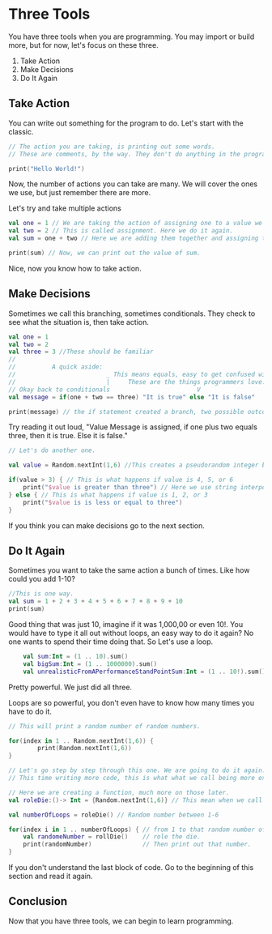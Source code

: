 # Three Tools

You have three tools when you are programming. You may import or build more, but for now,
let's focus on these three.

1. Take Action
2. Make Decisions
3. Do It Again

## Take Action

You can write out something for the program to do. Let's start with the classic.

```Kotlin
// The action you are taking, is printing out some words.
// These are comments, by the way. They don't do anything in the program, but are useful when explaining things.

print("Hello World!")
```

Now, the number of actions you can take are many. We will cover the ones we use, but just remember there are more.

Let's try and take multiple actions

```Kotlin
val one = 1 // We are taking the action of assigning one to a value we named one.
val two = 2 // This is called assignment. Here we do it again.
val sum = one + two // Here we are adding them together and assigning the result to sum

print(sum) // Now, we can print out the value of sum.
```

Nice, now you know how to take action.

## Make Decisions

Sometimes we call this branching, sometimes conditionals. They check to see what the situation is, then take action.

```Kotlin
val one = 1
val two = 2
val three = 3 //These should be familiar
//
//          A quick aside:
//                         _ This means equals, easy to get confused with = which means is assigned.
//                         |     These are the things programmers love.
// Okay back to conditionals                        V
val message = if(one + two == three) "It is true" else "It is false"

print(message) // the if statement created a branch, two possible outcomes.
```

Try reading it out loud, "Value Message is assigned, if one plus two equals three, then it is true.
                         Else it is false."                       

```Kotlin
// Let's do another one.

val value = Random.nextInt(1,6) //This creates a pseudorandom integer between 1 and 6, like a die.

if(value > 3) { // This is what happens if value is 4, 5, or 6
    print("$value is greater than three") // Here we use string interpolation to print out the $value
} else { // This is what happens if value is 1, 2, or 3
    print("$value is is less or equal to three")
}
```

If you think you can make decisions go to the next section.

## Do It Again

Sometimes you want to take the same action a bunch of times. Like how could you add 1-10?

```Kotlin
//This is one way.
val sum = 1 + 2 + 3 + 4 + 5 + 6 + 7 + 8 + 9 + 10
print(sum)
```

Good thing that was just 10, imagine if it was 1,000,00 or even 10!.
You would have to type it all out without loops, an easy way to do it again?
No one wants to spend their time doing that. So Let's use a loop.

```Kotlin
    val sum:Int = (1 .. 10).sum()
    val bigSum:Int = (1 .. 1000000).sum()
    val unrealisticFromAPerformanceStandPointSum:Int = (1 .. 10!).sum() 
```
Pretty powerful. We just did all three.

Loops are so powerful, you don't even have to know how many times you have to do it.

```Kotlin
// This will print a random number of random numbers.

for(index in 1 .. Random.nextInt(1,6)) {
        print(Random.nextInt(1,6))
}
```

```Kotlin
// Let's go step by step through this one. We are going to do it again.
// This time writing more code, this is what what we call being more explicit.

// Here we are creating a function, much more on those later.
val roleDie:()-> Int = {Random.nextInt(1,6)} // This mean when we call roleDie() we get 1-6 back.

val numberOfLoops = roleDie() // Random number between 1-6

for(index i in 1 .. numberOfLoops) { // from 1 to that random number of loops
    val randomeNumber = rollDie()    // role the die.
    print(randomNumber)              // Then print out that number.
}
```

If you don't understand the last block of code. Go to the beginning of this section and read it again.


## Conclusion

Now that you have three tools, we can begin to learn programming.
